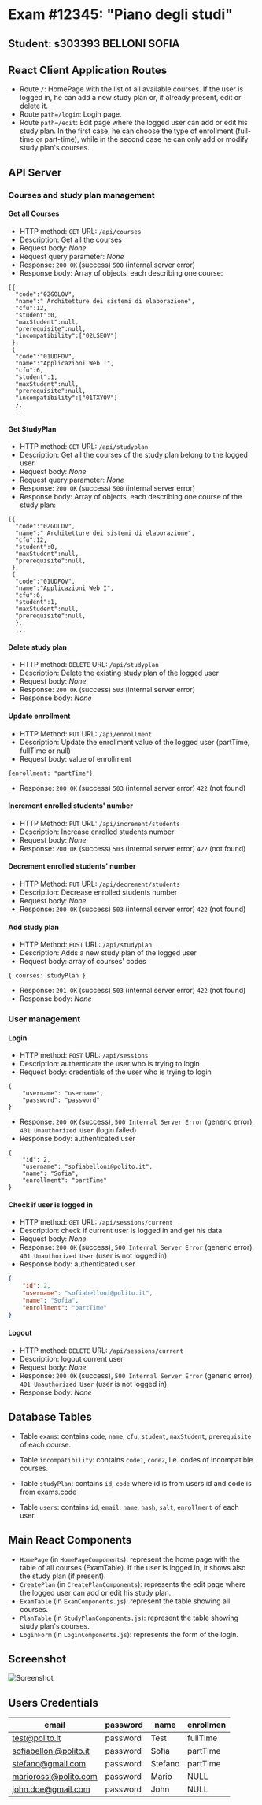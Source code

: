 # Exam #12345: "Piano degli studi"
## Student: s303393 BELLONI SOFIA 

## React Client Application Routes

- Route `/`: HomePage with the list of all available courses. If the user is logged in, he can add a new study plan or, if already present, edit or delete it.
- Route `path=/login`: Login page.
- Route `path=/edit`: Edit page where the logged user can add or edit his study plan. In the first case, he can choose the type of enrollment (full-time or part-time), while in the second case he can only add or modify study plan's courses.

## API Server

### Courses and study plan management

#### Get all Courses

* HTTP method: `GET`  URL: `/api/courses`
* Description: Get all the courses
* Request body: _None_
* Request query parameter: _None_
* Response: `200 OK` (success) `500` (internal server error)
* Response body: Array of objects, each describing one course:

```
[{
  "code":"02GOLOV",
  "name":" Architetture dei sistemi di elaborazione",
  "cfu":12,
  "student":0,
  "maxStudent":null,
  "prerequisite":null,
  "incompatibility":["02LSEOV"]
 },
 {
  "code":"01UDFOV",
  "name":"Applicazioni Web I",
  "cfu":6,
  "student":1,
  "maxStudent":null,
  "prerequisite":null,
  "incompatibility":["01TXYOV"]
  },
  ...
```

#### Get StudyPlan

* HTTP method: `GET`  URL: `/api/studyplan`
* Description: Get all the courses of the study plan belong to the logged user
* Request body: _None_
* Request query parameter: _None_
* Response: `200 OK` (success) `500` (internal server error)
* Response body: Array of objects, each describing one course of the study plan:

```
[{
  "code":"02GOLOV",
  "name":" Architetture dei sistemi di elaborazione",
  "cfu":12,
  "student":0,
  "maxStudent":null,
  "prerequisite":null,
 },
 {
  "code":"01UDFOV",
  "name":"Applicazioni Web I",
  "cfu":6,
  "student":1,
  "maxStudent":null,
  "prerequisite":null,
  },
  ...
```

#### Delete study plan

* HTTP method: `DELETE`  URL: `/api/studyplan`
* Description: Delete the existing study plan of the logged user
* Request body: _None_
* Response: `200 OK` (success) `503` (internal server error)
* Response body: _None_

#### __Update enrollment__

* HTTP Method: `PUT` URL: `/api/enrollment`
* Description: Update the enrollment value of the logged user (partTime, fullTime or null)
* Request body: value of enrollment

```
{enrollment: "partTime"}
```
* Response: `200 OK` (success) `503` (internal server error) `422` (not found)


#### __Increment enrolled students' number__

* HTTP Method: `PUT` URL: `/api/increment/students`
* Description: Increase enrolled students number
* Request body: _None_
* Response: `200 OK` (success) `503` (internal server error) `422` (not found)

#### __Decrement enrolled students' number__

* HTTP Method: `PUT` URL: `/api/decrement/students`
* Description: Decrease enrolled students number
* Request body: _None_
* Response: `200 OK` (success) `503` (internal server error) `422` (not found)

#### __Add study plan__

* HTTP Method: `POST` URL: `/api/studyplan`
* Description: Adds a new study plan of the logged user
* Request body: array of courses' codes

```
{ courses: studyPlan }
```
* Response: `201 OK` (success) `503` (internal server error) `422` (not found)
* Response body: _None_ 

### User management
#### Login

* HTTP method: `POST`  URL: `/api/sessions`
* Description: authenticate the user who is trying to login
* Request body: credentials of the user who is trying to login

```
{
    "username": "username",
    "password": "password"
}
```
* Response: `200 OK` (success), `500 Internal Server Error` (generic error), `401 Unauthorized User` (login failed)
* Response body: authenticated user

```
{
    "id": 2,
    "username": "sofiabelloni@polito.it", 
    "name": "Sofia",
    "enrollment": "partTime"
}
```

#### Check if user is logged in

* HTTP method: `GET`  URL: `/api/sessions/current`
* Description: check if current user is logged in and get his data
* Request body: _None_
* Response: `200 OK` (success), `500 Internal Server Error` (generic error), `401 Unauthorized User` (user is not logged in)
* Response body: authenticated user

``` JSON
{
    "id": 2,
    "username": "sofiabelloni@polito.it", 
    "name": "Sofia",
    "enrollment": "partTime"
}
```

#### Logout

* HTTP method: `DELETE`  URL: `/api/sessions/current`
* Description: logout current user
* Request body: _None_
* Response: `200 OK` (success), `500 Internal Server Error` (generic error), `401 Unauthorized User` (user is not logged in)
* Response body: _None_

## Database Tables

- Table `exams`: contains `code`, `name`, `cfu`, `student`, `maxStudent`, `prerequisite` of each course.

- Table `incompatibility`: contains `code1`, `code2`, i.e. codes of incompatible courses.

- Table `studyPlan`: contains `id`, `code` where id is from users.id and code is from exams.code
- Table `users`: contains `id`, `email`, `name`, `hash`, `salt`, `enrollment` of each user.


## Main React Components

- `HomePage` (in `HomePageComponents`): represent the home page with the table of all courses (ExamTable). If the user is logged in, it shows also the study plan (if present).
- `CreatePlan` (in `CreatePlanComponents`): represents the edit page where the logged user can add or edit his study plan. 
- `ExamTable` (in `ExamComponents.js`): represent the table showing all courses.
- `PlanTable` (in `StudyPlanComponents.js`): represent the table showing study plan's courses.
- `LoginForm` (in `LoginComponents.js`): represents the form of the login.

## Screenshot

![Screenshot](./img/screenshot.jpg)

## Users Credentials

| email | password | name | enrollmen |
|-------|----------|------|-----------|
| test@polito.it | password | Test | fullTime |
| sofiabelloni@polito.it | password | Sofia | partTime |
| stefano@gmail.com | password | Stefano | partTime |
| mariorossi@polito.com | password | Mario | NULL | 
| john.doe@gmail.com | password | John | NULL |